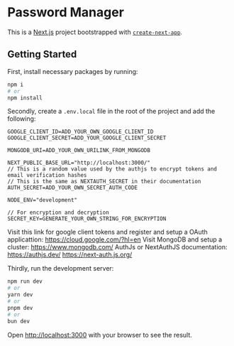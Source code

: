 # Password Manager

This is a [Next.js](https://nextjs.org) project bootstrapped with [`create-next-app`](https://nextjs.org/docs/app/api-reference/cli/create-next-app).

## Getting Started

First, install necessary packages by running:

``` bash
npm i
# or
npm install
```

Secondly, create a ```.env.local``` file in the root of the project and add the following:
```
GOOGLE_CLIENT_ID=ADD_YOUR_OWN_GOOGLE_CLIENT_ID
GOOGLE_CLIENT_SECRET=ADD_YOUR_GOOGLE_CLIENT_SECRET

MONGODB_URI=ADD_YOUR_OWN_URILINK_FROM_MONGODB

NEXT_PUBLIC_BASE_URL="http://localhost:3000/"
// This is a random value used by the authjs to encrypt tokens and email verification hashes
// This is the same as NEXTAUTH_SECRET in their documentation
AUTH_SECRET=ADD_YOUR_OWN_SECRET_AUTH_CODE

NODE_ENV="development"

// For encryption and decryption 
SECRET_KEY=GENERATE_YOUR_OWN_STRING_FOR_ENCRYPTION
```
Visit this link for google client tokens and register and setup a OAuth applicattion: https://cloud.google.com/?hl=en
Visit MongoDB and setup a cluster: https://www.mongodb.com/
AuthJs or NextAuthJS documentation:
https://authjs.dev/
https://next-auth.js.org/

Thirdly, run the development server:

```bash
npm run dev
# or
yarn dev
# or
pnpm dev
# or
bun dev
```

Open [http://localhost:3000](http://localhost:3000) with your browser to see the result.
